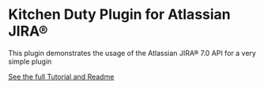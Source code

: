 # Kitchen Duty Plugin for Atlassian JIRA® 

This plugin demonstrates the usage of the Atlassian JIRA® 7.0 API for a very simple plugin

[See the full Tutorial and Readme](https://comsysto.github.io/kitchen-duty-plugin-for-atlassian-jira/)
